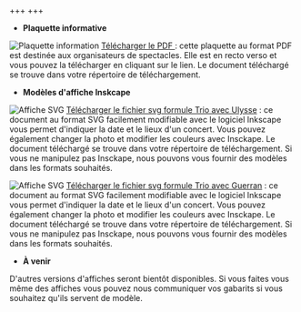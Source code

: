 
+++
+++


- **Plaquette informative**

 ![Plaquette information](/documents/Plaquette.png) <a href="documents/Plaquette.pdf" download> Télécharger le PDF </a>: cette plaquette au format PDF est destinée aux organisateurs de spectacles. Elle est en recto verso et vous pouvez la télécharger en cliquant sur le lien. Le document téléchargé se trouve dans votre répertoire de
téléchargement.

- **Modèles d'affiche Inskcape**

 ![Affiche SVG](/documents/affichevierge.png) <a href="(/documents/affichevierge.svg)" download> Télécharger le fichier svg formule Trio avec Ulysse</a> : ce document au format SVG facilement
 modifiable avec le logiciel  Inkscape vous permet d'indiquer la date et le lieux d'un concert. Vous pouvez également changer la photo et modifier les couleurs avec Insckape. Le document téléchargé se trouve dans votre répertoire de
téléchargement. Si vous ne manipulez pas Insckape, nous pouvons vous  fournir des modèles dans les formats souhaités.

![Affiche SVG](/documents/afficheviergetrioguerran.png) <a href="(/documents/afficheviergetrioguerran.svg)" download> Télécharger le fichier svg formule Trio avec Guerran</a> : ce document au format SVG facilement
 modifiable avec le logiciel  Inkscape vous permet d'indiquer la date et le lieux d'un concert. Vous pouvez également changer la photo et modifier les couleurs avec Insckape. Le document téléchargé se trouve dans votre répertoire de
téléchargement. Si vous ne manipulez pas Insckape, nous pouvons vous fournir des modèles dans les formats souhaités.

 - **À venir**

 D'autres versions d'affiches seront bientôt disponibles. Si vous faites vous même des affiches vous pouvez nous communiquer vos gabarits si vous souhaitez qu'ils servent de
 modèle.



